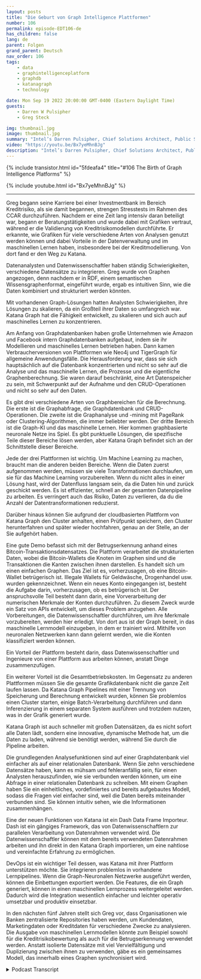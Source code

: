 ```yaml
---
layout: posts
title: "Die Geburt von Graph Intelligence Plattformen"
number: 106
permalink: episode-EDT106-de
has_children: false
lang: de
parent: Folgen
grand_parent: Deutsch
nav_order: 106
tags:
    - data
    - graphintelligenceplatform
    - graphdb
    - katanagraph
    - technology

date: Mon Sep 19 2022 20:00:00 GMT-0400 (Eastern Daylight Time)
guests:
    - Darren W Pulsipher
    - Greg Steck

img: thumbnail.jpg
image: thumbnail.jpg
summary: "Intel’s Darren Pulsipher, Chief Solutions Architect, Public Sector und Greg Steck, Senior Director of Industry Solutions, Katana Graph, sprechen über die Vorteile von Katana's Graph Intelligence Plattform."
video: "https://youtu.be/Bx7yeMhnBJg"
description: "Intel’s Darren Pulsipher, Chief Solutions Architect, Public Sector und Greg Steck, Senior Director of Industry Solutions, Katana Graph, sprechen über die Vorteile von Katana's Graph Intelligence Plattform."
---
```


<div>
{% include transistor.html id="5fdeafa4" title="#106 The Birth of Graph Intelligence Platforms" %}

{% include youtube.html id="Bx7yeMhnBJg" %}
</div>

---

Greg begann seine Karriere bei einer Investmentbank im Bereich Kreditrisiko, als sie damit begannen, strengen Stresstests im Rahmen des CCAR durchzuführen. Nachdem er eine Zeit lang intensiv daran beteiligt war, begann er Beratungstätigkeiten und wurde dabei mit Grafiken vertraut, während er die Validierung von Kreditrisikomodellen durchführte. Er erkannte, wie Grafiken für viele verschiedene Arten von Analysen genutzt werden können und dabei Vorteile in der Datenverwaltung und im maschinellen Lernen haben, insbesondere bei der Kreditmodellierung. Von dort fand er den Weg zu Katana.

Datenanalysten und Datenwissenschaftler haben ständig Schwierigkeiten, verschiedene Datensätze zu integrieren. Greg wurde von Graphen angezogen, denn nachdem er in RDF, einem semantischen Wissensgraphenformat, eingeführt wurde, ergab es intuitiven Sinn, wie die Daten kombiniert und strukturiert werden könnten.

Mit vorhandenen Graph-Lösungen hatten Analysten Schwierigkeiten, ihre Lösungen zu skalieren, da ein Großteil ihrer Daten so umfangreich war. Katana Graph hat die Fähigkeit entwickelt, zu skalieren und sich auch auf maschinelles Lernen zu konzentrieren.

Am Anfang von Graphdatenbanken haben große Unternehmen wie Amazon und Facebook intern Graphdatenbanken aufgebaut, indem sie ihr Modellieren und maschinelles Lernen betrieben haben. Dann kamen Verbraucherversionen von Plattformen wie Neo4j und TigerGraph für allgemeine Anwendungsfälle. Die Herausforderung war, dass sie sich hauptsächlich auf die Datenbank konzentrierten und nicht so sehr auf die Analyse und das maschinelle Lernen, die Prozesse und die eigentliche Graphenberechnung. Sie waren darauf beschränkt, eine Art Datenspeicher zu sein, mit Schwerpunkt auf der Aufnahme und den CRUD-Operationen und nicht so sehr auf den Daten.

Es gibt drei verschiedene Arten von Graphbereichen für die Berechnung. Die erste ist die Graphabfrage, die Graphdatenbank und CRUD-Operationen. Die zweite ist die Graphanalyse und -mining mit PageRank oder Clustering-Algorithmen, die immer beliebter werden. Der dritte Bereich ist die Graph-KI und das maschinelle Lernen. Hier kommen graphbasierte neuronale Netze ins Spiel. Es gibt punktuelle Lösungen, die spezifische Teile dieser Bereiche lösen werden, aber Katana Graph befindet sich an der Schnittstelle dieser Bereiche.

Jede der drei Plattformen ist wichtig. Um Machine Learning zu machen, braucht man die anderen beiden Bereiche. Wenn die Daten zuerst aufgenommen werden, müssen sie viele Transformationen durchlaufen, um sie für das Machine Learning vorzubereiten. Wenn du nicht alles in einer Lösung hast, wird der Datenfluss langsam sein, da die Daten hin und zurück geschickt werden. Es ist effizienter, schnell an der gesamten Datenpipeline zu arbeiten. Es verringert auch das Risiko, Daten zu verlieren, da du die Anzahl der Datentransformationen reduzierst.

Darüber hinaus können Sie aufgrund der cloudbasierten Plattform von Katana Graph den Cluster anhalten, einen Prüfpunkt speichern, den Cluster herunterfahren und später wieder hochfahren, genau an der Stelle, an der Sie aufgehört haben.

Eine gute Demo befasst sich mit der Betrugserkennung anhand eines Bitcoin-Transaktionsdatensatzes. Die Plattform verarbeitet die strukturierten Daten, wobei die Bitcoin-Wallets die Knoten im Graphen sind und die Transaktionen die Kanten zwischen ihnen darstellen. Es handelt sich um einen einfachen Graphen. Das Ziel ist es, vorherzusagen, ob eine Bitcoin-Wallet betrügerisch ist. Illegale Wallets für Geldwäsche, Drogenhandel usw. wurden gekennzeichnet. Wenn ein neues Konto eingegangen ist, besteht die Aufgabe darin, vorherzusagen, ob es betrügerisch ist. Der anspruchsvolle Teil besteht dann darin, eine Vorverarbeitung der numerischen Merkmale der Konten durchzuführen. Zu diesem Zweck wurde ein Satz von APIs entwickelt, um dieses Problem anzugehen. Alle Vorbereitungen, die Datenwissenschaftler durchführen, um ihre Merkmale vorzubereiten, werden hier erledigt. Von dort aus ist der Graph bereit, in das maschinelle Lernmodell einzugeben, in dem er trainiert wird. Mithilfe von neuronalen Netzwerken kann dann gelernt werden, wie die Konten klassifiziert werden können.

Ein Vorteil der Plattform besteht darin, dass Datenwissenschaftler und Ingenieure von einer Plattform aus arbeiten können, anstatt Dinge zusammenzufügen.

Ein weiterer Vorteil ist die Gesamtbetriebskosten. Im Gegensatz zu anderen Plattformen müssen Sie die gesamte Grafikdatenbank nicht die ganze Zeit laufen lassen. Da Katana Graph Pipelines mit einer Trennung von Speicherung und Berechnung entwickelt wurden, können Sie problemlos einen Cluster starten, einige Batch-Verarbeitung durchführen und dann Inferenzierung in einem separaten System ausführen und trotzdem nutzen, was in der Grafik generiert wurde.

Katana Graph ist auch schneller mit großen Datensätzen, da es nicht sofort alle Daten lädt, sondern eine innovative, dynamische Methode hat, um die Daten zu laden, während sie benötigt werden, während Sie durch die Pipeline arbeiten.

Die grundlegenden Analysefunktionen sind auf einer Graphdatenbank viel einfacher als auf einer relationalen Datenbank. Wenn Sie zehn verschiedene Datensätze haben, kann es mühsam und fehleranfällig sein, für einen Analysten herauszufinden, wie sie verbunden werden können, um eine Abfrage in einer relationalen Datenbank zu schreiben. Mit einem Graphen haben Sie ein einheitliches, vordefiniertes und bereits aufgebautes Modell, sodass die Fragen viel einfacher sind, weil die Daten bereits miteinander verbunden sind. Sie können intuitiv sehen, wie die Informationen zusammenhängen.

Eine der neuen Funktionen von Katana ist ein Dash Data Frame Importeur. Dash ist ein gängiges Framework, das von Datenwissenschaftlern zur parallelen Verarbeitung von Datenrahmen verwendet wird. Die Datenwissenschaftler können mit dem bereits verwendeten Datenrahmen arbeiten und ihn direkt in den Katana Graph importieren, um eine nahtlose und vereinfachte Erfahrung zu ermöglichen.

DevOps ist ein wichtiger Teil dessen, was Katana mit ihrer Plattform unterstützen möchte. Sie integrieren problemlos in vorhandene Lernpipelines. Wenn die Graph-Neuronalen Netzwerke ausgeführt werden, können die Einbettungen exportiert werden. Die Features, die ein Graph generiert, können in einen maschinellen Lernprozess weitergeleitet werden. Dadurch wird die Integration wesentlich einfacher und leichter operativ umsetzbar und produktiv einsetzbar.

In den nächsten fünf Jahren stellt sich Greg vor, dass Organisationen wie Banken zentralisierte Repositories haben werden, um Kundendaten, Marketingdaten oder Kreditdaten für verschiedene Zwecke zu analysieren. Die Ausgabe von maschinellen Lernmodellen könnte zum Beispiel sowohl für die Kreditrisikobewertung als auch für die Betrugserkennung verwendet werden. Anstatt isolierte Datensätze mit viel Vervielfältigung und Duplizierung zwischen ihnen zu verwenden, gäbe es ein gemeinsames Modell, das innerhalb eines Graphen synchronisiert wird.



<details>
<summary> Podcast Transcript </summary>

<p></p>

</details>
